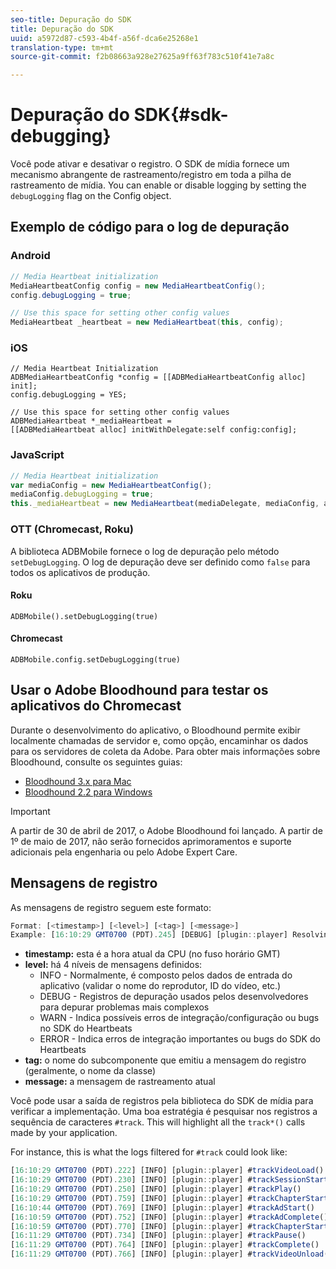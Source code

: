 ```yaml
---
seo-title: Depuração do SDK
title: Depuração do SDK
uuid: a5972d87-c593-4b4f-a56f-dca6e25268e1
translation-type: tm+mt
source-git-commit: f2b08663a928e27625a9ff63f783c510f41e7a8c

---
```



# Depuração do SDK{#sdk-debugging}

Você pode ativar e desativar o registro. O SDK de mídia fornece um mecanismo abrangente de rastreamento/registro em toda a pilha de rastreamento de mídia. You can enable or disable logging by setting the `debugLogging` flag on the Config object.

## Exemplo de código para o log de depuração

### Android

```java
// Media Heartbeat initialization 
MediaHeartbeatConfig config = new MediaHeartbeatConfig(); 
config.debugLogging = true; 

// Use this space for setting other config values 
MediaHeartbeat _heartbeat = new MediaHeartbeat(this, config); 
```

### iOS

```
// Media Heartbeat Initialization 
ADBMediaHeartbeatConfig *config = [[ADBMediaHeartbeatConfig alloc] init]; 
config.debugLogging = YES; 

// Use this space for setting other config values 
ADBMediaHeartbeat *_mediaHeartbeat =  
[[ADBMediaHeartbeat alloc] initWithDelegate:self config:config]; 
```

### JavaScript

```js
// Media Heartbeat initialization 
var mediaConfig = new MediaHeartbeatConfig(); 
mediaConfig.debugLogging = true; 
this._mediaHeartbeat = new MediaHeartbeat(mediaDelegate, mediaConfig, appMeasurement); 
```

### OTT (Chromecast, Roku)

A biblioteca ADBMobile fornece o log de depuração pelo método `setDebugLogging`. O log de depuração deve ser definido como `false` para todos os aplicativos de produção.

#### Roku

```
ADBMobile().setDebugLogging(true)
```

#### Chromecast

```
ADBMobile.config.setDebugLogging(true)
```

## Usar o Adobe Bloodhound para testar os aplicativos do Chromecast

Durante o desenvolvimento do aplicativo, o Bloodhound permite exibir localmente chamadas de servidor e, como opção, encaminhar os dados para os servidores de coleta da Adobe. Para obter mais informações sobre Bloodhound, consulte os seguintes guias:

* [Bloodhound 3.x para Mac](https://marketing.adobe.com/resources/help/en_US/mobile/bloodhound/)
* [Bloodhound 2.2 para Windows](https://www.google.com/url?sa=t&rct=j&q=&esrc=s&source=web&cd=3&cad=rja&uact=8&ved=0ahUKEwjil9aM87jRAhUExlQKHTYZCjoQFggoMAI&url=https%3A%2F%2Fmarketing.adobe.com%2Fresources%2Fhelp%2Fen_US%2Fmobile%2Fbloodhound_win_2x%2F&usg=AFQjCNEW-gZp1IdbifWFDgDNEaQcGlBobg&sig2=K0waTKxdMj_2kfNXdMI2yg)

>[!IMPORTANT]
>
>A partir de 30 de abril de 2017, o Adobe Bloodhound foi lançado. A partir de 1º de maio de 2017, não serão fornecidos aprimoramentos e suporte adicionais pela engenharia ou pelo Adobe Expert Care.

## Mensagens de registro

As mensagens de registro seguem este formato:

```js
Format: [<timestamp>] [<level>] [<tag>] [<message>] 
Example: [16:10:29 GMT­0700 (PDT).245] [DEBUG] [plugin::player] Resolving qos.startupTime: 0
```

* **timestamp:** esta é a hora atual da CPU (no fuso horário GMT)
* **level:** há 4 níveis de mensagens definidos:
   * INFO - Normalmente, é composto pelos dados de entrada do aplicativo (validar o nome do reprodutor, ID do vídeo, etc.)
   * DEBUG - Registros de depuração usados pelos desenvolvedores para depurar problemas mais complexos
   * WARN - Indica possíveis erros de integração/configuração ou bugs no SDK do Heartbeats
   * ERROR - Indica erros de integração importantes ou bugs do SDK do Heartbeats
* **tag:** o nome do subcomponente que emitiu a mensagem do registro (geralmente, o nome da classe)
* **message:** a mensagem de rastreamento atual

Você pode usar a saída de registros pela biblioteca do SDK de mídia para verificar a implementação. Uma boa estratégia é pesquisar nos registros a sequência de caracteres `#track`. This will highlight all the `track*()` calls made by your application.

For instance, this is what the logs filtered for `#track` could look like:

```js
[16:10:29 GMT­0700 (PDT).222] [INFO] [plugin::player] #trackVideoLoad() 
[16:10:29 GMT­0700 (PDT).230] [INFO] [plugin::player] #trackSessionStart() 
[16:10:29 GMT­0700 (PDT).250] [INFO] [plugin::player] #trackPlay() 
[16:10:29 GMT­0700 (PDT).759] [INFO] [plugin::player] #trackChapterStart() 
[16:10:44 GMT­0700 (PDT).769] [INFO] [plugin::player] #trackAdStart() 
[16:10:59 GMT­0700 (PDT).752] [INFO] [plugin::player] #trackAdComplete() 
[16:10:59 GMT­0700 (PDT).770] [INFO] [plugin::player] #trackChapterStart() 
[16:11:29 GMT­0700 (PDT).734] [INFO] [plugin::player] #trackPause() 
[16:11:29 GMT­0700 (PDT).764] [INFO] [plugin::player] #trackComplete() 
[16:11:29 GMT­0700 (PDT).766] [INFO] [plugin::player] #trackVideoUnload()
```


